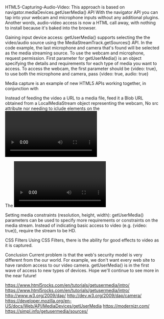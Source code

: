 HTML5-Capturing-Audio-Video:
This approach is based on navigator.mediaDevices.getUserMedia() API
With the navigator API you can tap into your webcam and microphone inputs without any additional plugins.
Another words, audio-video access is now a HTML call away, with nothing to install because it's baked into the browser.

Gaining input device access:
getUserMedia() supports selecting the the video/audio source using the MediaStreamTrack.getSources() API.
In the code example, the last microphone and camera that's found will be selected as the media streaming source.
To use the webcam and microphone, request permission.
First parameter for getUserMedia() is an object specifying the details and requirements for each type of media you want to access.
To access the webcam, the first parameter should be {video: true}, to use both the microphone and camera, pass {video: true, audio: true}

Media capture is an example of new HTML5 APIs working together, in conjunction with <audio> and <video> elements.

Instead of feeding the video a URL to a media file, feed it a Blob URL obtained from a LocalMediaStream object representing the webcam, No src attribute nor needing to iclude <source> elements on the <video> element.

The <video> must be set to autoplay, or it will freeze on the first frame.
Also able to add expected a/v controls directly onto the video.

Setting media constraints (resolution, height, width):
getUserMedia() parameters can be used to specify more requirements or constraints on the media stream.
Instead of indicating basic access to video (e.g. {video: true}), require the stream to be HD.

CSS Filters
Using CSS Filters, there is the ability for good effects to video as it is captured.

Conclusion
Current problem is that the web's security model is very different from the our world. For example, we don't want every web site to have random access to our video camera.
getUserMedia() is in the first wave of access to new types of devices.
Hope we'll continue to see more in the near future!



https://www.html5rocks.com/en/tutorials/getusermedia/intro/
https://www.html5rocks.com/en/tutorials/getusermedia/intro/
http://www.w3.org/2009/dap/
http://dev.w3.org/2009/dap/camera/
https://developer.mozilla.org/en-US/docs/Web/API/MediaDevices/getUserMedia
https://modernizr.com/
https://simpl.info/getusermedia/sources/
